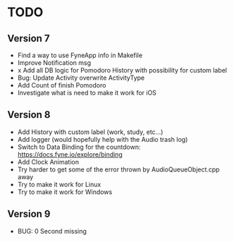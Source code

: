 # TODO

## Version 7

- Find a way to use FyneApp info in Makefile
- Improve Notification msg
- x Add all DB logic for Pomodoro History with possibility for custom label
- Bug: Update Activity overwrite ActivityType
- Add Count of finish Pomodoro 
- Investigate what is need to make it work for iOS

## Version 8

- Add History with custom label (work, study, etc...)
- Add logger (would hopefully help with the Audio trash log)
- Switch to Data Binding for the countdown: https://docs.fyne.io/explore/binding
- Add Clock Animation
- Try harder to get some of the error thrown by AudioQueueObject.cpp away 
- Try to make it work for Linux
- Try to make it work for Windows

## Version 9

- BUG: 0 Second missing

